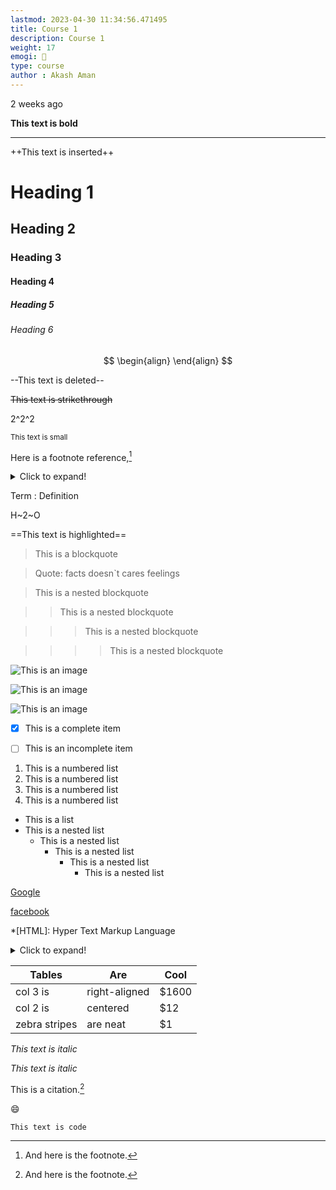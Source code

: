 ```yaml
---
lastmod: 2023-04-30 11:34:56.471495
title: Course 1
description: Course 1
weight: 17
emogi: 🤡
type: course
author : Akash Aman
---
```



<time datetime="2013-04-06T12:32+00:00">2 weeks ago</time>


**This text is bold**


---


++This text is inserted++


# Heading 1 
## Heading 2 
### Heading 3 
#### Heading 4 
##### Heading 5 
###### Heading 6 


$$
\begin{align}
\end{align}
$$


--This text is deleted--


~~This text is strikethrough~~


2^2^2


<sub>This text is small</sub>


Here is a footnote reference,[^1]
[^1]: And here is the footnote.


<details>
<summary>Click to expand!</summary>
</details>


Term
: Definition


H~2~O


==This text is highlighted==


> This is a blockquote

> Quote: facts doesn`t cares feelings 

> This is a nested blockquote

>> This is a nested blockquote

>>> This is a nested blockquote

>>>> This is a nested blockquote


![This is an image](https://www.google.com/images/branding/googlelogo/1x/googlelogo_color_272x92dp.png)

![This is an image](https://images.pexels.com/photos/14980905/pexels-photo-14980905.jpeg "This is a title")

![This is an image](https://images.pexels.com/photos/1612351/pexels-photo-1612351.jpeg)


- [x] This is a complete item
- [ ] This is an incomplete item


1. This is a numbered list
2. This is a numbered list
3. This is a numbered list
4. This is a numbered list
- This is a list
- This is a nested list
	- This is a nested list
		- This is a nested list
			- This is a nested list
				- This is a nested list


[Google](https://www.google.com)

[facebook](https://www.facebook.com "This is a title")


*[HTML]: Hyper Text Markup Language


<details>
<summary>Click to expand!</summary>
</details>


| Tables | Are | Cool |
| --- | --- | --- |
| col 3 is | right-aligned | $1600 |
| col 2 is | centered | $12 |
| zebra stripes | are neat | $1 |


*This text is italic*

_This text is italic_


This is a citation.[^1]
[^1]: This is a citation.


:smile:


`This text is code`

